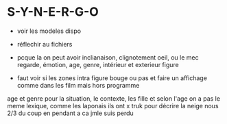 # S-Y-N-E-R-G-O





- voir les modeles dispo

- réflechir au fichiers

- pcque la on peut avoir inclianaison, clignotement oeil, ou le mec regarde, émotion, age, genre, intérieur et exterieur figure

- faut voir si les zones intra figure bouge ou pas et faire un affichage comme dans les film mais hors programme


age et genre pour la situation, le contexte, les fille et selon l'age on a pas le meme lexique, comme les laponais ils ont x truk pour décrire la neige nous 2/3 du coup en pendant a ca jmle suis perdu
